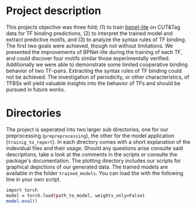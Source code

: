# Project description
This projects objective was three fold; 
(1) to train [bpnet-lite](https://github.com/jmschrei/bpnet-lite) on CUT&Tag data for TF binding predictions, 
(2) to interpret the trained model and extract predictive motifs, and 
(3) to analyze the syntax rules of TF binding.
The first two goals were achieved, though not without limitations. We presented the improvements of BPNet-lite during the training of each TF, and could discover four motifs similar those experimentally verified. Additionally we were able to demonstrate some limited cooperative binding behavior of two TF-pairs.
Extracting the syntax rules of TF binding could not be achieved. The investigation of periodicity, or other characteristics, of TFBSs will yield valuable insights into the behavior of TFs and should be pursued in future works.
# Directories
The project is seperated into two larger sub directories, one for our preprocessing (`prepreprocessing`), the other for the model application (`trainig_to_report`). In each directory comes with a short explanation of the indevidual files and their usage. Should any questions arise consulte said descriptions, take a look at the comments in the scripts or consulte the package's documentation.
The plotting directory includes our scripts for graphical depictions of our generated data.
The trained models are available in the folder `trained_models`. You can load the with the following line in your own script.
```bash
import torch
model = torch.load(path_to_model, weights_only=False)
model.eval()
```
